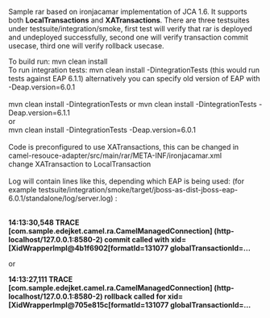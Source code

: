 <p>
Sample rar based on ironjacamar implementation of JCA 1.6. It supports both <b>LocalTransactions</b> and <b>XATransactions</b>.
There are three testsuites under testsuite/integration/smoke, first test will verify that rar is deployed and undeployed successfully, second one will verify transaction commit usecase, third one will verify rollback usecase.
</p>
To build run: mvn clean install </br>
To run integration tests: mvn clean install -DintegrationTests (this would run tests against EAP 6.1.1) alternatively you can specify old version of EAP with -Deap.version=6.0.1 </br>
</br>
mvn clean install -DintegrationTests or mvn clean install -DintegrationTests -Deap.version=6.1.1</br>
or</br>
mvn clean install -DintegrationTests -Deap.version=6.0.1</br>
</br>
Code is preconfigured to use XATransactions, this can be changed in camel-resouce-adapter/src/main/rar/META-INF/ironjacamar.xml</br>
change <transaction-support>XATransaction</transaction-support> to <transaction-support>LocalTransaction</transaction-support></br>
</br>
Log will contain lines like this, depending which EAP is being used: (for example testsuite/integration/smoke/target/jboss-as-dist-jboss-eap-6.0.1/standalone/log/server.log) :</br>
</br>
<p>
<b>14:13:30,548 TRACE [com.sample.edejket.camel.ra.CamelManagedConnection] (http-localhost/127.0.0.1:8580-2) commit called with xid=[XidWrapperImpl@4b1f6902[formatId=131077 globalTransactionId=...</b>
</p>
or</br>
<p>
<b>14:13:27,111 TRACE [com.sample.edejket.camel.ra.CamelManagedConnection] (http-localhost/127.0.0.1:8580-2) rollback called for xid=[XidWrapperImpl@705e815c[formatId=131077 globalTransactionId=...</b>
</p>

